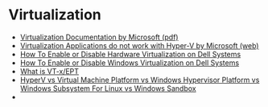 # Virtualization

- [Virtualization Documentation by Microsoft (pdf)](windows-server-virtualization.pdf)
- [Virtualization Applications do not work with Hyper-V by Microsoft (web)](https://learn.microsoft.com/en-US/troubleshoot/windows-client/application-management/virtualization-apps-not-work-with-hyper-v)
- [How To Enable or Disable Hardware Virtualization on Dell Systems](https://www.dell.com/support/kbdoc/en-ca/000195978/how-to-enable-or-disable-hardware-virtualization-on-dell-systems?lang=en)
- [How To Enable or Disable Windows Virtualization on Dell Systems](https://www.dell.com/support/kbdoc/en-ca/000195980/how-to-enable-or-disable-windows-virtualization-on-dell-systems)
- [What is VT-x/EPT]()
- [HyperV vs Virtual Machine Platform vs Windows Hypervisor Platform vs Windows Subsystem For Linux vs Windows Sandbox](https://www.urtech.ca/2021/07/solved-hyperv-vs-virtual-machine-platform-vs-windows-hypervisor-platform-vs-windows-subsystem-for-linux-vs-windows-sandbox/)
- 